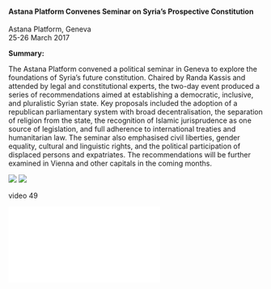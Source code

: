 <h4>Astana Platform Convenes Seminar on Syria’s Prospective Constitution</h4>

Astana Platform, Geneva  
25-26 March 2017

<b>Summary:</b>

The Astana Platform convened a political seminar in Geneva to explore the foundations of Syria’s future constitution. Chaired by Randa Kassis and attended by legal and constitutional experts, the two-day event produced a series of recommendations aimed at establishing a democratic, inclusive, and pluralistic Syrian state. Key proposals included the adoption of a republican parliamentary system with broad decentralisation, the separation of religion from the state, the recognition of Islamic jurisprudence as one source of legislation, and full adherence to international treaties and humanitarian law. The seminar also emphasised civil liberties, gender equality, cultural and linguistic rights, and the political participation of displaced persons and expatriates. The recommendations will be further examined in Vienna and other capitals in the coming months.

![](47.jpeg)
![](48.jpg)

video 49  

![](50.pdf)
<p></p>

